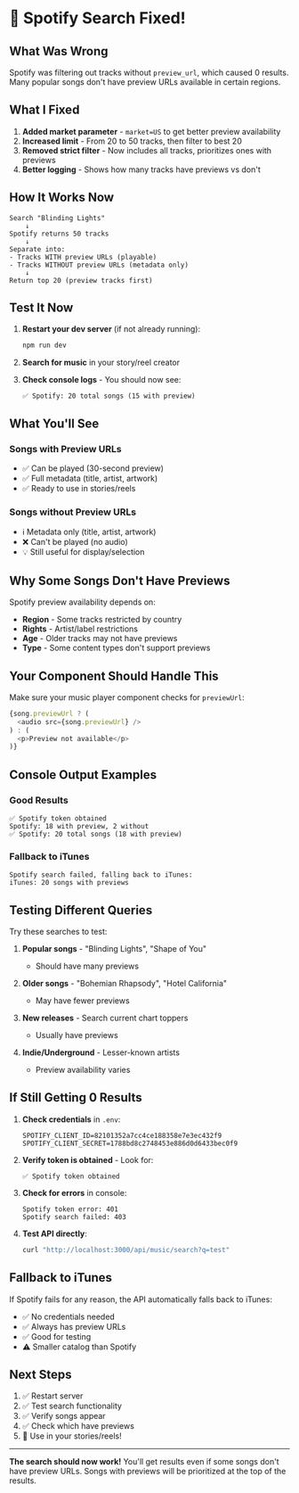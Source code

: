 # 🎵 Spotify Search Fixed!

## What Was Wrong

Spotify was filtering out tracks without `preview_url`, which caused 0 results. Many popular songs don't have preview URLs available in certain regions.

## What I Fixed

1. **Added market parameter** - `market=US` to get better preview availability
2. **Increased limit** - From 20 to 50 tracks, then filter to best 20
3. **Removed strict filter** - Now includes all tracks, prioritizes ones with previews
4. **Better logging** - Shows how many tracks have previews vs don't

## How It Works Now

```
Search "Blinding Lights"
    ↓
Spotify returns 50 tracks
    ↓
Separate into:
- Tracks WITH preview URLs (playable)
- Tracks WITHOUT preview URLs (metadata only)
    ↓
Return top 20 (preview tracks first)
```

## Test It Now

1. **Restart your dev server** (if not already running):
   ```bash
   npm run dev
   ```

2. **Search for music** in your story/reel creator

3. **Check console logs** - You should now see:
   ```
   ✅ Spotify: 20 total songs (15 with preview)
   ```

## What You'll See

### Songs with Preview URLs
- ✅ Can be played (30-second preview)
- ✅ Full metadata (title, artist, artwork)
- ✅ Ready to use in stories/reels

### Songs without Preview URLs
- ℹ️ Metadata only (title, artist, artwork)
- ❌ Can't be played (no audio)
- 💡 Still useful for display/selection

## Why Some Songs Don't Have Previews

Spotify preview availability depends on:
- **Region** - Some tracks restricted by country
- **Rights** - Artist/label restrictions
- **Age** - Older tracks may not have previews
- **Type** - Some content types don't support previews

## Your Component Should Handle This

Make sure your music player component checks for `previewUrl`:

```typescript
{song.previewUrl ? (
  <audio src={song.previewUrl} />
) : (
  <p>Preview not available</p>
)}
```

## Console Output Examples

### Good Results
```
✅ Spotify token obtained
Spotify: 18 with preview, 2 without
✅ Spotify: 20 total songs (18 with preview)
```

### Fallback to iTunes
```
Spotify search failed, falling back to iTunes:
iTunes: 20 songs with previews
```

## Testing Different Queries

Try these searches to test:

1. **Popular songs** - "Blinding Lights", "Shape of You"
   - Should have many previews

2. **Older songs** - "Bohemian Rhapsody", "Hotel California"
   - May have fewer previews

3. **New releases** - Search current chart toppers
   - Usually have previews

4. **Indie/Underground** - Lesser-known artists
   - Preview availability varies

## If Still Getting 0 Results

1. **Check credentials** in `.env`:
   ```env
   SPOTIFY_CLIENT_ID=82101352a7cc4ce188358e7e3ec432f9
   SPOTIFY_CLIENT_SECRET=1788bd8c2748453e886d0d6433bec0f9
   ```

2. **Verify token is obtained** - Look for:
   ```
   ✅ Spotify token obtained
   ```

3. **Check for errors** in console:
   ```
   Spotify token error: 401
   Spotify search failed: 403
   ```

4. **Test API directly**:
   ```bash
   curl "http://localhost:3000/api/music/search?q=test"
   ```

## Fallback to iTunes

If Spotify fails for any reason, the API automatically falls back to iTunes:
- ✅ No credentials needed
- ✅ Always has preview URLs
- ✅ Good for testing
- ⚠️ Smaller catalog than Spotify

## Next Steps

1. ✅ Restart server
2. ✅ Test search functionality
3. ✅ Verify songs appear
4. ✅ Check which have previews
5. 🎵 Use in your stories/reels!

---

**The search should now work!** You'll get results even if some songs don't have preview URLs. Songs with previews will be prioritized at the top of the results.
